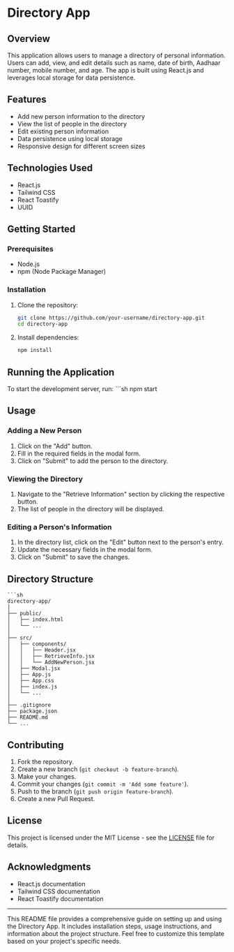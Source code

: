 # Directory App

## Overview

This application allows users to manage a directory of personal information. Users can add, view, and edit details such as name, date of birth, Aadhaar number, mobile number, and age. The app is built using React.js and leverages local storage for data persistence.

## Features

- Add new person information to the directory
- View the list of people in the directory
- Edit existing person information
- Data persistence using local storage
- Responsive design for different screen sizes

## Technologies Used

- React.js
- Tailwind CSS
- React Toastify
- UUID

## Getting Started

### Prerequisites

- Node.js
- npm (Node Package Manager)

### Installation

1. Clone the repository:
   ```sh
   git clone https://github.com/your-username/directory-app.git
   cd directory-app
2. Install dependencies:
    ```sh
    npm install

## Running the Application
To start the development server, run:
    ```sh
    npm start

## Usage

### Adding a New Person

1. Click on the "Add" button.
2. Fill in the required fields in the modal form.
3. Click on "Submit" to add the person to the directory.

### Viewing the Directory

1. Navigate to the "Retrieve Information" section by clicking the respective button.
2. The list of people in the directory will be displayed.

### Editing a Person's Information

1. In the directory list, click on the "Edit" button next to the person's entry.
2. Update the necessary fields in the modal form.
3. Click on "Submit" to save the changes.

## Directory Structure
    ```sh
    directory-app/
    │
    ├── public/
    │   ├── index.html
    │   └── ...
    │
    ├── src/
    │   ├── components/
    │   │   ├── Header.jsx
    │   │   ├── RetrieveInfo.jsx
    │   │   └── AddNewPerson.jsx
    │   ├── Modal.jsx
    │   ├── App.js
    │   ├── App.css
    │   ├── index.js
    │   └── ...
    │
    ├── .gitignore
    ├── package.json
    ├── README.md
    └── ...



## Contributing

1. Fork the repository.
2. Create a new branch (`git checkout -b feature-branch`).
3. Make your changes.
4. Commit your changes (`git commit -m 'Add some feature'`).
5. Push to the branch (`git push origin feature-branch`).
6. Create a new Pull Request.

## License

This project is licensed under the MIT License - see the [LICENSE](LICENSE) file for details.

## Acknowledgments

- React.js documentation
- Tailwind CSS documentation
- React Toastify documentation

---

This README file provides a comprehensive guide on setting up and using the Directory App. It includes installation steps, usage instructions, and information about the project structure. Feel free to customize this template based on your project's specific needs.



